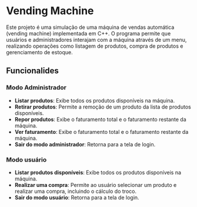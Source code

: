 # Vending Machine

Este projeto é uma simulação de uma máquina de vendas automática (vending machine) implementada em C++. O programa permite que usuários e administradores interajam com a máquina através de um menu, realizando operações como listagem de produtos, compra de produtos e gerenciamento de estoque.

## Funcionalides

### Modo Administrador

- **Listar produtos**: Exibe todos os produtos disponíveis na máquina.
- **Retirar produtos**: Permite a remoção de um produto da lista de produtos disponíveis.
- **Repor produtos**: Exibe o faturamento total e o faturamento restante da máquina.
- **Ver faturamento**: Exibe o faturamento total e o faturamento restante da máquina.
- **Sair do modo administrador**: Retorna para a tela de login.

### Modo usuário

- **Listar produtos disponíveis**: Exibe todos os produtos disponíveis na máquina.
- **Realizar uma compra**: Permite ao usuário selecionar um produto e realizar uma compra, incluindo o cálculo do troco.
- **Sair do modo usuário**: Retorna para a tela de login.